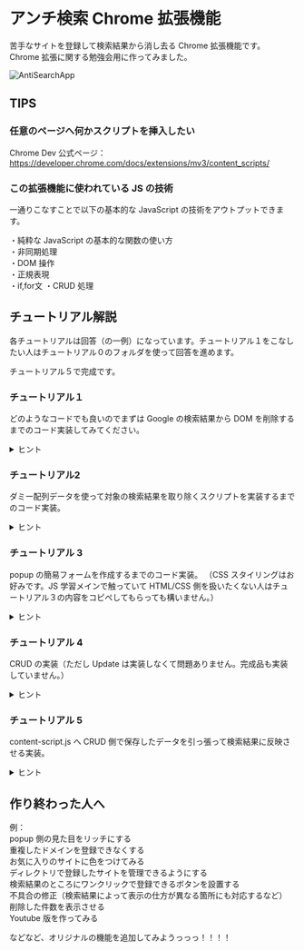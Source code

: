 # アンチ検索 Chrome 拡張機能

苦手なサイトを登録して検索結果から消し去る Chrome 拡張機能です。  
Chrome 拡張に関する勉強会用に作ってみました。
  
  
  ![AntiSearchApp](https://media.giphy.com/media/BHuu3DZK001ttPQ1At/giphy.gif)

  
## TIPS

### 任意のページへ何かスクリプトを挿入したい

Chrome Dev 公式ページ：https://developer.chrome.com/docs/extensions/mv3/content_scripts/

### この拡張機能に使われている JS の技術

一通りこなすことで以下の基本的な JavaScript の技術をアウトプットできます。

・純粋な JavaScript の基本的な関数の使い方  
・非同期処理  
・DOM 操作  
・正規表現  
・if,for文
・CRUD 処理  
  
## チュートリアル解説
  
各チュートリアルは回答（の一例）になっています。チュートリアル１をこなしたい人はチュートリアル０のフォルダを使って回答を進めます。
  
チュートリアル５で完成です。
  
### チュートリアル１
  
どのようなコードでも良いのでまずは Google の検索結果から DOM を削除するまでのコード実装してみてください。
  
<details>
<summary>ヒント</summary>
</br>
- DOMの取得は document.getElementById や document.querySelectorAll を使うことで取得できます。</br></br>  
- manifest.jsonのcontent_scriptsのプロパティmatchに設定されたURLでコードが実行されます。</br></br>  
- chrome.action.onClicked.addListener を使うとURLがmatchしたタイミングを検知できます。</br></br>  
- ↑はブラウザサイドの検知になるためbackground.jsに関わります。</br></br>  
- chrome.scripting.executeScriptで任意のファイルを実行できます。</br></br>  
- content-script.jsは表示されたURLのDOMツリーに対してコードを実行できます。</br></br>  
- 任意のDOMを取得したい人はブラウザのDevツールで表示したHTMLに対して「JSパスをコピー」で単一DOMを取得できるコードをコピーできます。</br></br>  
</details>  
  
### チュートリアル2
ダミー配列データを使って対象の検索結果を取り除くスクリプトを実装するまでのコード実装。
  
<details>
<summary>ヒント</summary>
</br>
- 配列例：const dammyDomains = ['techacademy.jp','sejuku.net','tech-camp.in']のような形でダミーデータを用意してあげます。</br></br>  
- 最低でもGoogle検索結果の消したい範囲に合わせてDOMを１つ、対象ドメインを含んだURLのDOMを取得で２つのDOMはマストです。</br></br>  
- 手順としては①Googleから必要なDOMを取得、②ダミーデータのドメインと取得したDOMの中にダミーデータのドメインと一致するものがないのかチェック③もし一致するドメインがあれば対象のDOMを削除</br></br>  
- 取得したGoogle検索結果のDOMにあるURLは"正規表現"を使ってドメイン名だけ取得できます。（他の方法ももちろんあるかと）</br></br>  
</details>

### チュートリアル 3
  
popup の簡易フォームを作成するまでのコード実装。
（CSS スタイリングはお好みです。JS 学習メインで触っていて HTML/CSS 側を扱いたくない人はチュートリアル３の内容をコピペしてもらっても構いません。）
  
<details>
<summary>ヒント</summary>
</br>
- manifest.jsonでpopupに指定している src/index.html のファイルを編集すると拡張機能アイコンをクリックした際に表示される画面を編集することができます。</br></br>
- src/index.html で最低限、必要なものは①除外したいドメインを追加するためのInputタグ周りの実装、②追加された検除外したいドメインの一覧です。</br></br> 
- DOM操作が必要なタグにはidを設定しておきましょう。document.getElementByIdで取得したDOMの方が配列になっておらず扱いやすくまた一つのDOMしか取得していないということを明示的にできるメリットがあります。</br></br> 
</br></br>  
</details>

### チュートリアル 4
  
CRUD の実装（ただし Update は実装しなくて問題ありません。完成品も実装していません。）
  
<details>
<summary>ヒント</summary>
</br>
- 今回の実装では使っていませんがjQueryを使いたい方はscriptタグと一緒にjQueryを埋め込めば使えるようになります。</br></br>  
- popup.jsというファイルを作成しましょう。そして index.html へscriptタグと一緒に埋め込みましょう。index.htmlはユーザーが操作するためのポップアップ画面ですから、そこでのインプットを受け取って処理を続けていく必要があるためです。</br></br>  
- Create（ユーザーが新しくドメインを追加するための処理）、Read（すでに追加されたデータを読み込んだりデータが更新された際に読み込み直すための処理）、Update（追加したドメインの編集機能に当たりますが今回は実装していません。）、Delete（追加したドメインを削除する処理です。処理した直後はDOMの操作も必要です。）</br></br>  
</br></br>  
</details>

### チュートリアル 5

content-script.js へ CRUD 側で保存したデータを引っ張って検索結果に反映させる実装。

<details>
<summary>ヒント</summary>
</br>
- ダミーデータを使用してGoogle検索結果を削除する処理を書いていました。そこをchrome.storage.sync.getでデータを取得してから削除する処理に書き換えることで実現できます。</br></br>  
- chrome.storage.sync.getは非同期処理と一緒にデータを引っ張れば取得できます。データをstorageから取得した後に処理を続行させることができます。</br></br>  
</details>

## 作り終わった人へ

例：  
popup 側の見た目をリッチにする  
重複したドメインを登録できなくする  
お気に入りのサイトに色をつけてみる  
ディレクトリで登録したサイトを管理できるようにする  
検索結果のところにワンクリックで登録できるボタンを設置する  
不具合の修正（検索結果によって表示の仕方が異なる箇所にも対応するなど）  
削除した件数を表示させる  
Youtube 版を作ってみる

などなど、オリジナルの機能を追加してみようっっっ！！！！

